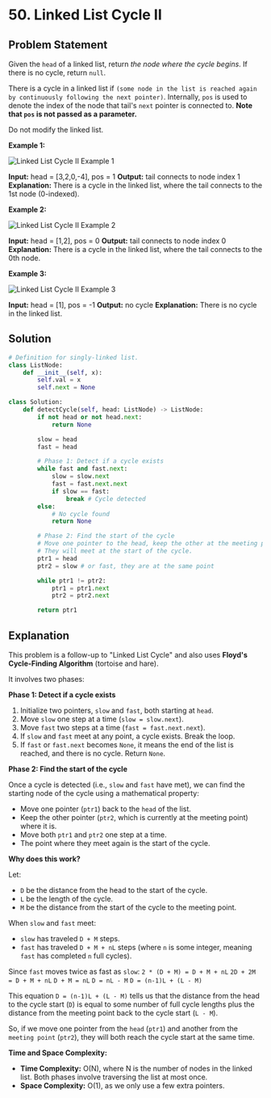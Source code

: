 
# 50. Linked List Cycle II

## Problem Statement

Given the `head` of a linked list, return *the node where the cycle begins*. If there is no cycle, return `null`.

There is a cycle in a linked list if `(some node in the list is reached again by continuously following the next pointer)`. Internally, `pos` is used to denote the index of the node that tail's `next` pointer is connected to. **Note that `pos` is not passed as a parameter.**

Do not modify the linked list.

**Example 1:**

![Linked List Cycle II Example 1](https://assets.leetcode.com/uploads/2018/12/07/circularlinkedlist.png)

**Input:** head = [3,2,0,-4], pos = 1
**Output:** tail connects to node index 1
**Explanation:** There is a cycle in the linked list, where the tail connects to the 1st node (0-indexed).

**Example 2:**

![Linked List Cycle II Example 2](https://assets.leetcode.com/uploads/2018/12/07/circularlinkedlist_test2.png)

**Input:** head = [1,2], pos = 0
**Output:** tail connects to node index 0
**Explanation:** There is a cycle in the linked list, where the tail connects to the 0th node.

**Example 3:**

![Linked List Cycle II Example 3](https://assets.leetcode.com/uploads/2018/12/07/circularlinkedlist_test3.png)

**Input:** head = [1], pos = -1
**Output:** no cycle
**Explanation:** There is no cycle in the linked list.

## Solution

```python
# Definition for singly-linked list.
class ListNode:
    def __init__(self, x):
        self.val = x
        self.next = None

class Solution:
    def detectCycle(self, head: ListNode) -> ListNode:
        if not head or not head.next:
            return None

        slow = head
        fast = head

        # Phase 1: Detect if a cycle exists
        while fast and fast.next:
            slow = slow.next
            fast = fast.next.next
            if slow == fast:
                break # Cycle detected
        else:
            # No cycle found
            return None

        # Phase 2: Find the start of the cycle
        # Move one pointer to the head, keep the other at the meeting point.
        # They will meet at the start of the cycle.
        ptr1 = head
        ptr2 = slow # or fast, they are at the same point

        while ptr1 != ptr2:
            ptr1 = ptr1.next
            ptr2 = ptr2.next

        return ptr1
```

## Explanation

This problem is a follow-up to "Linked List Cycle" and also uses **Floyd's Cycle-Finding Algorithm** (tortoise and hare).

It involves two phases:

**Phase 1: Detect if a cycle exists**

1.  Initialize two pointers, `slow` and `fast`, both starting at `head`.
2.  Move `slow` one step at a time (`slow = slow.next`).
3.  Move `fast` two steps at a time (`fast = fast.next.next`).
4.  If `slow` and `fast` meet at any point, a cycle exists. Break the loop.
5.  If `fast` or `fast.next` becomes `None`, it means the end of the list is reached, and there is no cycle. Return `None`.

**Phase 2: Find the start of the cycle**

Once a cycle is detected (i.e., `slow` and `fast` have met), we can find the starting node of the cycle using a mathematical property:

-   Move one pointer (`ptr1`) back to the `head` of the list.
-   Keep the other pointer (`ptr2`, which is currently at the meeting point) where it is.
-   Move both `ptr1` and `ptr2` one step at a time.
-   The point where they meet again is the start of the cycle.

**Why does this work?**

Let:
-   `D` be the distance from the head to the start of the cycle.
-   `L` be the length of the cycle.
-   `M` be the distance from the start of the cycle to the meeting point.

When `slow` and `fast` meet:
-   `slow` has traveled `D + M` steps.
-   `fast` has traveled `D + M + nL` steps (where `n` is some integer, meaning `fast` has completed `n` full cycles).

Since `fast` moves twice as fast as `slow`:
`2 * (D + M) = D + M + nL`
`2D + 2M = D + M + nL`
`D + M = nL`
`D = nL - M`
`D = (n-1)L + (L - M)`

This equation `D = (n-1)L + (L - M)` tells us that the distance from the head to the cycle start (`D`) is equal to some number of full cycle lengths plus the distance from the meeting point back to the cycle start (`L - M`).

So, if we move one pointer from the `head` (`ptr1`) and another from the `meeting point` (`ptr2`), they will both reach the cycle start at the same time.

**Time and Space Complexity:**

-   **Time Complexity:** O(N), where N is the number of nodes in the linked list. Both phases involve traversing the list at most once.
-   **Space Complexity:** O(1), as we only use a few extra pointers.
